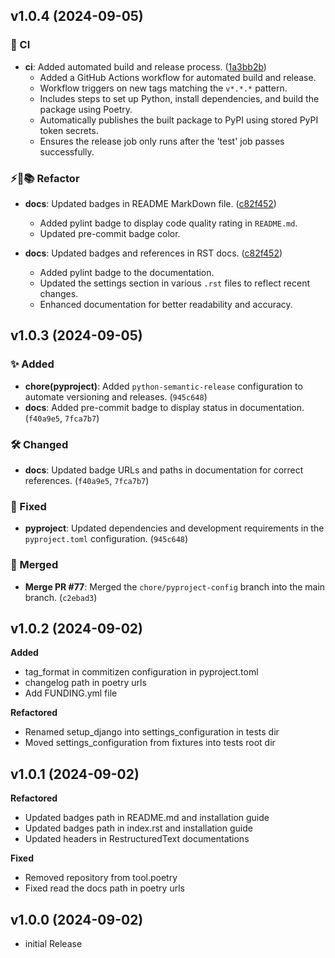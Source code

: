 ## v1.0.4 (2024-09-05)

### 🚀 CI
- **ci**: Added automated build and release process. ([1a3bb2b](https://github.com/lazarus-org/django_logging/commit/1a3bb2b))
  - Added a GitHub Actions workflow for automated build and release.
  - Workflow triggers on new tags matching the `v*.*.*` pattern.
  - Includes steps to set up Python, install dependencies, and build the package using Poetry.
  - Automatically publishes the built package to PyPI using stored PyPI token secrets.
  - Ensures the release job only runs after the 'test' job passes successfully.

### ⚡️🔨📚 Refactor
- **docs**: Updated badges in README MarkDown file. ([c82f452](https://github.com/lazarus-org/django_logging/commit/c82f452))
  - Added pylint badge to display code quality rating in `README.md`.
  - Updated pre-commit badge color.

- **docs**: Updated badges and references in RST docs. ([c82f452](https://github.com/lazarus-org/django_logging/commit/c82f452))
  - Added pylint badge to the documentation.
  - Updated the settings section in various `.rst` files to reflect recent changes.
  - Enhanced documentation for better readability and accuracy.

## v1.0.3 (2024-09-05)
### ✨ Added
- **chore(pyproject)**: Added `python-semantic-release` configuration to automate versioning and releases. (`945c648`)
- **docs**: Added pre-commit badge to display status in documentation. (`f40a9e5`, `7fca7b7`)

### 🛠️ Changed
- **docs**: Updated badge URLs and paths in documentation for correct references. (`f40a9e5`, `7fca7b7`)

### 🐛 Fixed
- **pyproject**: Updated dependencies and development requirements in the `pyproject.toml` configuration. (`945c648`)

### 🔀 Merged
- **Merge PR #77**: Merged the `chore/pyproject-config` branch into the main branch. (`c2ebad3`)

## v1.0.2 (2024-09-02)
**Added**
- tag_format in commitizen configuration in pyproject.toml
- changelog path in poetry urls
- Add FUNDING.yml file

**Refactored**
- Renamed setup_django into settings_configuration in tests dir
- Moved settings_configuration from fixtures into tests root dir


## v1.0.1 (2024-09-02)
**Refactored**
- Updated badges path in README.md and installation guide
- Updated badges path in index.rst and installation guide
- Updated headers in RestructuredText documentations

**Fixed**
- Removed repository from tool.poetry
- Fixed read the docs path in poetry urls

## v1.0.0 (2024-09-02)
- initial Release

